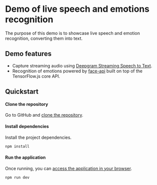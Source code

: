 # Demo of live speech and emotions recognition

The purpose of this demo is to showcase live speech and emotion recognition, converting them into text.

## Demo features

- Capture streaming audio using [Deepgram Streaming Speech to Text](https://developers.deepgram.com/docs/getting-started-with-live-streaming-audio).
- Recognition of emotions powered by [face-api](https://justadudewhohacks.github.io/face-api.js/docs/index.html) built on top of the TensorFlow.js core API.

## Quickstart

#### Clone the repository

Go to GitHub and [clone the repository](https://github.com/Hydraulicus/nextjs-live-transcription).

#### Install dependencies

Install the project dependencies.

```bash
npm install
```

#### Run the application

Once running, you can [access the application in your browser](http://localhost:3000).

```bash
npm run dev
```
